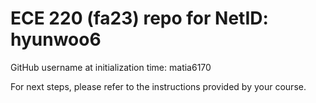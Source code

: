 # ECE 220 (fa23) repo for NetID: hyunwoo6

GitHub username at initialization time: matia6170

For next steps, please refer to the instructions provided by your course.
